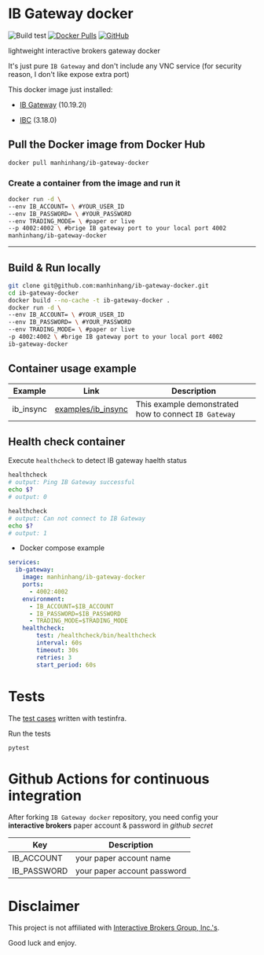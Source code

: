 # IB Gateway docker

![Build test](https://github.com/manhinhang/ib-gateway-docker/workflows/Build%20test/badge.svg?branch=master)
[![Docker Pulls](https://img.shields.io/docker/pulls/manhinhang/ib-gateway-docker)](https://hub.docker.com/r/manhinhang/ib-gateway-docker)
[![GitHub](https://img.shields.io/github/license/manhinhang/ib-gateway-docker)](https://github.com/manhinhang/ib-gateway-docker/blob/develop/LICENSE)

lightweight interactive brokers gateway docker

It's just pure `IB Gateway` and don't include any VNC service (for security reason, I don't like expose extra port)

This docker image just installed:

- [IB Gateway](https://www.interactivebrokers.com/en/index.php?f=16457) (10.19.2l)

- [IBC](https://github.com/IbcAlpha/IBC) (3.18.0)

## Pull the Docker image from Docker Hub

```bash
docker pull manhinhang/ib-gateway-docker
```

### Create a container from the image and run it
```bash
docker run -d \
--env IB_ACCOUNT= \ #YOUR_USER_ID 
--env IB_PASSWORD= \ #YOUR_PASSWORD  
--env TRADING_MODE= \ #paper or live 
--p 4002:4002 \ #brige IB gateway port to your local port 4002
manhinhang/ib-gateway-docker
```

---

## Build & Run locally

```bash
git clone git@github.com:manhinhang/ib-gateway-docker.git
cd ib-gateway-docker
docker build --no-cache -t ib-gateway-docker .
docker run -d \
--env IB_ACCOUNT= \ #YOUR_USER_ID 
--env IB_PASSWORD= \ #YOUR_PASSWORD  
--env TRADING_MODE= \ #paper or live 
-p 4002:4002 \ #brige IB gateway port to your local port 4002
ib-gateway-docker
```


## Container usage example

| Example | Link | Description |
| - | - | - |
| ib_insync | [examples/ib_insync](./examples/ib_insync) | This example demonstrated how to connect `IB Gateway`


## Health check container

Execute `healthcheck` to detect IB gateway haelth status

```bash
healthcheck
# output: Ping IB Gateway successful
echo $?
# output: 0
```

```bash
healthcheck
# output: Can not connect to IB Gateway
echo $?
# output: 1
```

- Docker compose example

```yaml
services:
  ib-gateway:
    image: manhinhang/ib-gateway-docker
    ports:
      - 4002:4002
    environment:
      - IB_ACCOUNT=$IB_ACCOUNT
      - IB_PASSWORD=$IB_PASSWORD
      - TRADING_MODE=$TRADING_MODE
    healthcheck:
        test: /healthcheck/bin/healthcheck
        interval: 60s
        timeout: 30s
        retries: 3
        start_period: 60s
```

# Tests

The [test cases](test/test_ib_gateway.py) written with testinfra.

Run the tests

```
pytest
```

# Github Actions for continuous integration

After forking `IB Gateway docker` repository, you need config your **interactive brokers** paper account & password in *github secret*

| Key | Description |
| - | - |
| IB_ACCOUNT | your paper account name |
| IB_PASSWORD | your paper account password |

# Disclaimer

This project is not affiliated with [Interactive Brokers Group, Inc.'s](https://www.interactivebrokers.com).

Good luck and enjoy.


